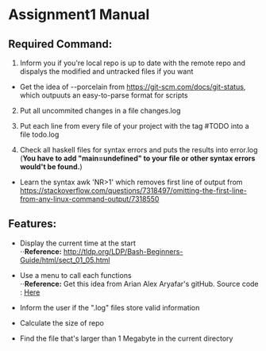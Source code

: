 # Assignment1 Manual

## Required Command:
1. Inform you if you're local repo is up to date with the remote repo and dispalys the modified and untracked files if you want

* Get the idea of --porcelain from <https://git-scm.com/docs/git-status>, which outpuuts an easy-to-parse format for scripts 

2. Put all uncommited changes in a file changes.log

3. Put each line from every file of your project with the tag #TODO into a file todo.log

4. Check all haskell files for syntax errors and puts the results into error.log (**You have to add "main=undefined" to your file or other syntax errors would't be found.**)

* Learn the syntax awk 'NR>1' which removes first line of output from <https://stackoverflow.com/questions/7318497/omitting-the-first-line-from-any-linux-command-output/7318550>
  

## Features:
* Display the current time at the start     
⋅⋅**Reference:** <http://tldp.org/LDP/Bash-Beginners-Guide/html/sect_01_05.html>

* Use a menu to call each functions     
⋅⋅**Reference:** Get this idea from Arian Alex Aryafar's gitHub. Source code : [Here](https://github.com/aryafara/CS1XA3/blob/master/ProjectAnalyze.sh)

* Inform the user if the ".log" files store valid information

* Calculate the size of repo

* Find the file that's larger than 1 Megabyte in the current directory

